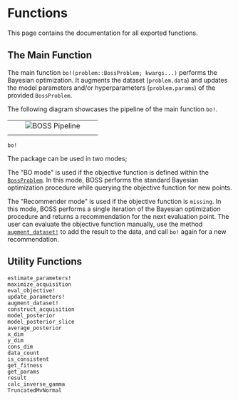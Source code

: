 
# Functions

This page contains the documentation for all exported functions.

## The Main Function

The main function `bo!(problem::BossProblem; kwargs...)` performs the Bayesian optimization. It augments the dataset (`problem.data`) and updates the model parameters and/or hyperparameters (`problem.params`) of the provided `BossProblem`.

The following diagram showcases the pipeline of the main function `bo!`.

| | | | | |
| --- | --- | --- | --- | --- |
| | | ![BOSS Pipeline](img/boss_pipeline.drawio.png) | | |
| | | | | |

```@docs
bo!
```

The package can be used in two modes;

The "BO mode" is used if the objective function is defined within the [`BossProblem`](@ref). In this mode, BOSS performs the standard Bayesian optimization procedure while querying the objective function for new points.

The "Recommender mode" is used if the objective function is `missing`. In this mode, BOSS performs a single iteration of the Bayesian optimization procedure and returns a recommendation for the next evaluation point. The user can evaluate the objective function manually, use the method [`augment_dataset!`](@ref) to add the result to the data, and call `bo!` again for a new recommendation.

## Utility Functions

```@docs
estimate_parameters!
maximize_acquisition
eval_objective!
update_parameters!
augment_dataset!
construct_acquisition
model_posterior
model_posterior_slice
average_posterior
x_dim
y_dim
cons_dim
data_count
is_consistent
get_fitness
get_params
result
calc_inverse_gamma
TruncatedMvNormal
```
